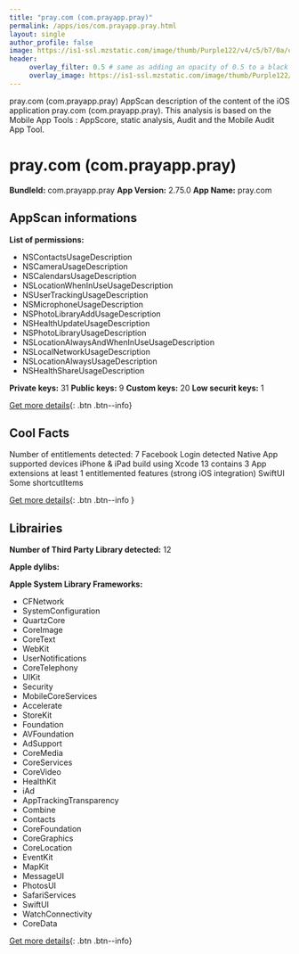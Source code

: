 ```yaml
---
title: "pray.com (com.prayapp.pray)"
permalink: /apps/ios/com.prayapp.pray.html
layout: single
author_profile: false
image: https://is1-ssl.mzstatic.com/image/thumb/Purple122/v4/c5/b7/0a/c5b70a79-b061-7ba1-13ce-f02e706be395/AppIcon-1x_U007emarketing-0-7-0-sRGB-85-220.png/512x512bb.jpg
header: 
     overlay_filter: 0.5 # same as adding an opacity of 0.5 to a black background
     overlay_image: https://is1-ssl.mzstatic.com/image/thumb/Purple122/v4/c5/b7/0a/c5b70a79-b061-7ba1-13ce-f02e706be395/AppIcon-1x_U007emarketing-0-7-0-sRGB-85-220.png/512x512bb.jpg
---
```

pray.com (com.prayapp.pray) AppScan description of the content of the iOS application pray.com (com.prayapp.pray). This analysis is based on the Mobile App Tools : AppScore, static analysis, Audit and the Mobile Audit App Tool.

# pray.com (com.prayapp.pray)

**BundleId:** com.prayapp.pray
**App Version:** 2.75.0
**App Name:** pray.com


## AppScan informations 

**List of permissions:** 
- NSContactsUsageDescription
- NSCameraUsageDescription
- NSCalendarsUsageDescription
- NSLocationWhenInUseUsageDescription
- NSUserTrackingUsageDescription
- NSMicrophoneUsageDescription
- NSPhotoLibraryAddUsageDescription
- NSHealthUpdateUsageDescription
- NSPhotoLibraryUsageDescription
- NSLocationAlwaysAndWhenInUseUsageDescription
- NSLocalNetworkUsageDescription
- NSLocationAlwaysUsageDescription
- NSHealthShareUsageDescription
  
  
**Private keys:** 31
**Public keys:** 9
**Custom keys:** 20
**Low securit keys:** 1
  
[Get more details](/pricing.html){: .btn .btn--info}

## Cool Facts

Number of entitlements detected: 7
Facebook Login detected
Native App
supported devices iPhone & iPad
build using Xcode 13
contains 3 App extensions
at least 1 entitlemented features (strong iOS integration)
SwiftUI
Some shortcutItems 
  
[Get more details](/pricing.html){: .btn .btn--info }

## Librairies 
**Number of Third Party Library detected:** 12


**Apple dylibs:**


**Apple System Library Frameworks:**
- CFNetwork
- SystemConfiguration
- QuartzCore
- CoreImage
- CoreText
- WebKit
- UserNotifications
- CoreTelephony
- UIKit
- Security
- MobileCoreServices
- Accelerate
- StoreKit
- Foundation
- AVFoundation
- AdSupport
- CoreMedia
- CoreServices
- CoreVideo
- HealthKit
- iAd
- AppTrackingTransparency
- Combine
- Contacts
- CoreFoundation
- CoreGraphics
- CoreLocation
- EventKit
- MapKit
- MessageUI
- PhotosUI
- SafariServices
- SwiftUI
- WatchConnectivity
- CoreData


  
[Get more details](/pricing.html){: .btn .btn--info}

